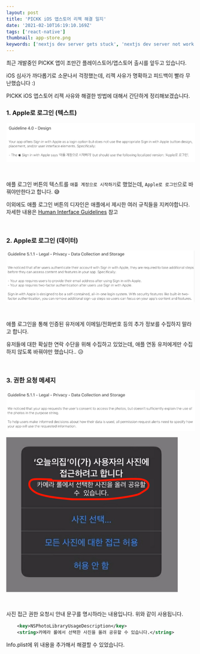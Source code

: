 ```yaml
---
layout: post
title: 'PICKK iOS 앱스토어 리젝 해결 일지'
date: '2021-02-10T16:19:10.169Z'
tags: ['react-native']
thumbnail: app-store.png
keywords: ['nextjs dev server gets stuck', 'nextjs dev server not work']
---
```


최근 개발중인 PICKK 앱이 조만간 플레이스토어/앱스토어 출시를 앞두고 있습니다.

iOS 심사가 까다롭기로 소문나서 걱정했는데, 리젝 사유가 명확하고 피드백이 빨라 무난했습니다 :)

PICKK iOS 앱스토어 리젝 사유와 해결한 방법에 대해서 간단하게 정리해보겠습니다.

### 1. Apple로 로그인 (텍스트)

![sign-in-with-apple-text](./sign-in-with-apple-text.png)

<br>

애플 로그인 버튼의 텍스트를 `애플 계정으로 시작하기`로 했었는데, `Apple로 로그인`으로 바꿔야만한다고 합니다. 😅

이외에도 애플 로그인 버튼의 디자인은 애플에서 제시한 여러 규칙들을 지켜야합니다. 자세한 내용은 [Human Interface Guidelines](https://developer.apple.com/design/human-interface-guidelines/sign-in-with-apple/overview/buttons/) 참고

<br>

### 2. Apple로 로그인 (데이터)

![sign-in-with-apple-data](./sign-in-with-apple-data.png)

<br>

애플 로그인을 통해 인증된 유저에게 이메일/전화번호 등의 추가 정보를 수집하지 말라고 합니다.

유저들에 대한 확실한 연락 수단을 위해 수집하고 있었는데, 애플 연동 유저에게만 수집하지 않도록 바꿔야만 했습니다.. 😥

<br>

### 3. 권한 요청 메세지

![gallery-notice](./gallery-notice.png)

![gallery-notice-example](./gallery-notice-example.png)

<br>

사진 접근 권한 요청시 안내 문구를 명시하라는 내용입니다. 위와 같이 사용됩니다.

```xml
	<key>NSPhotoLibraryUsageDescription</key>
	<string>카메라 롤에서 선택한 사진을 올려 공유할 수 있습니다.</string>
```

Info.plist에 위 내용을 추가해서 해결할 수 있었습니다.
